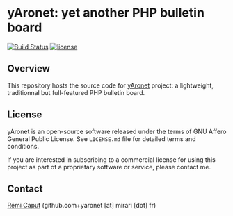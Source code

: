 yAronet: yet another PHP bulletin board
=======================================

[![Build Status](https://travis-ci.org/r3c/yaronet.svg?branch=master)](https://travis-ci.org/r3c/yaronet)
[![license](https://img.shields.io/github/license/r3c/yaronet.svg)](https://opensource.org/licenses/AGPL-3.0)

Overview
--------

This repository hosts the source code for [yAronet](https://www.yaronet.com/)
project: a lightweight, traditionnal but full-featured PHP bulletin board.

License
-------

yAronet is an open-source software released under the terms of GNU Affero
General Public License. See `LICENSE.md` file for detailed terms and
conditions.

If you are interested in subscribing to a commercial license for using this
project as part of a proprietary software or service, please contact me.

Contact
-------

[Rémi Caput](http://remi.caput.fr/) (github.com+yaronet [at] mirari [dot] fr)

